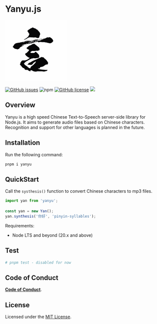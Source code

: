 # Yanyu.js

<p>
  <a href="https://zh.m.wiktionary.org/zh/%E8%A8%80">
    <img alt="Yan" src="public/yan.png" width="200" />
  </a>
</p>

<a href="https://github.com/byhow/yanyu/issues"><img alt="GitHub issues" src="https://img.shields.io/github/issues/byhow/yanyu"></a>
<img alt="npm" src="https://img.shields.io/npm/dw/yanyu?color=red&label=npm%20download">
<a href="https://github.com/byhow/yanyu/blob/master/LICENSE"><img alt="GitHub license" src="https://img.shields.io/github/license/byhow/yanyu"></a> ![](https://github.com/byhow/yanyu/workflows/npm-test/badge.svg)

## Overview

<!--alex ignore chinese-->

Yanyu is a high speed Chinese Text-to-Speech server-side library for Node.js. It aims to generate audio files based on Chinese characters. Recognition and support for other languages is planned in the future.

## Installation

Run the following command:

```bash
pnpm i yanyu
```

## QuickStart

<!--alex ignore chinese-->

Call the `systhesis()` function to convert Chinese characters to mp3 files.

```js
import yan from 'yanyu';

const yan = new Yan();
yan.synthesis('你好', 'pinyin-syllables');
```

Requirements:

- Node LTS and beyond (20.x and above)

## Test

```bash
# pnpm test - disabled for now
```

## Code of Conduct

[**Code of Conduct**](./CODE-OF-CONDUCT.md).

## License

Licensed under the [MIT License](./LICENSE).
